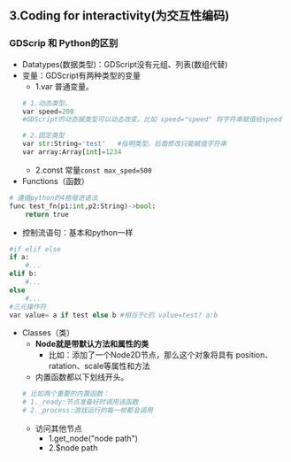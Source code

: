 ## 3.Coding for interactivity(为交互性编码)
### GDScrip 和 Python的区别
- Datatypes(数据类型)：GDScript没有元组、列表(数组代替)
- 变量：GDScript有两种类型的变量
    - 1.var 普通变量。
    ```python
    # 1.动态类型。
    var speed=200 
    #GDScript的动态据类型可以动态改变。比如 speed="speed" 将字符串赋值给speed

    # 2.固定类型
    var str:String='test'   #指明类型。后面修改只能赋值字符串
    var array:Array[int]=1234
    ```
    - 2.const 常量`const max_sped=500`
- Functions（函数）
```python
# 遵循python的4格缩进语法
func test_fn(p1:int,p2:String)->bool:
    return true
```
- 控制流语句：基本和python一样
```python
#if elif else
if a:
    #...
elif b:
    #...
else 
    #...
#三元操作符
var value= a if test else b #相当于c的 value=test? a:b
```
- Classes（类）
    - **Node就是带默认方法和属性的类**
        - 比如：添加了一个Node2D节点，那么这个对象将具有 position、ratation、scale等属性和方法
    - 内置函数都以下划线开头。
    ```python
    # 比如两个重要的内置函数：
    # 1._ready:节点准备好时调用该函数
    # 2._process:游戏运行的每一帧都会调用
    ```
    - 访问其他节点
        - 1.get_node("node path")
        - 2.$node path